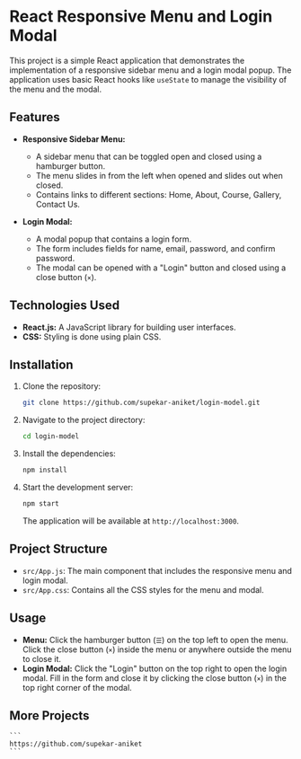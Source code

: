 # React Responsive Menu and Login Modal

This project is a simple React application that demonstrates the implementation of a responsive sidebar menu and a login modal popup. The application uses basic React hooks like `useState` to manage the visibility of the menu and the modal.

## Features

- **Responsive Sidebar Menu:**
  - A sidebar menu that can be toggled open and closed using a hamburger button.
  - The menu slides in from the left when opened and slides out when closed.
  - Contains links to different sections: Home, About, Course, Gallery, Contact Us.

- **Login Modal:**
  - A modal popup that contains a login form.
  - The form includes fields for name, email, password, and confirm password.
  - The modal can be opened with a "Login" button and closed using a close button (`×`).

## Technologies Used

- **React.js:** A JavaScript library for building user interfaces.
- **CSS:** Styling is done using plain CSS.

## Installation

1. Clone the repository:

    ```bash
    git clone https://github.com/supekar-aniket/login-model.git
    ```

2. Navigate to the project directory:

    ```bash
    cd login-model
    ```

3. Install the dependencies:

    ```bash
    npm install
    ```

4. Start the development server:

    ```bash
    npm start
    ```

    The application will be available at `http://localhost:3000`.

## Project Structure

- `src/App.js`: The main component that includes the responsive menu and login modal.
- `src/App.css`: Contains all the CSS styles for the menu and modal.

## Usage

- **Menu:** Click the hamburger button (`☰`) on the top left to open the menu. Click the close button (`×`) inside the menu or anywhere outside the menu to close it.
- **Login Modal:** Click the "Login" button on the top right to open the login modal. Fill in the form and close it by clicking the close button (`×`) in the top right corner of the modal.

## More Projects 

    ```
    https://github.com/supekar-aniket
    ```

